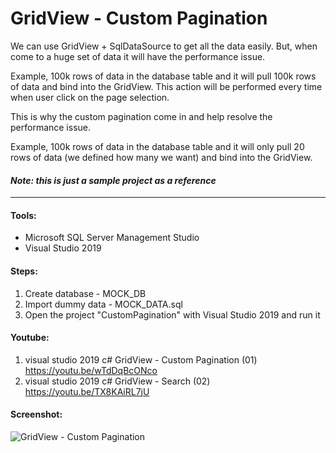# GridView - Custom Pagination

We can use GridView + SqlDataSource to get all the data easily. But, when come to a huge set of data it will have the performance issue. 

Example, 100k rows of data in the database table and it will pull 100k rows of data and bind into the GridView. This action will be performed every time when user click on the page selection. 

This is why the custom pagination come in and help resolve the performance issue. 

Example, 100k rows of data in the database table and it will only pull 20 rows of data (we defined how many we want) and bind into the GridView.

#### *Note: this is just a sample project as a reference*

___

#### Tools:
- Microsoft SQL Server Management Studio
- Visual Studio 2019

#### Steps:
1. Create database - MOCK_DB
2. Import dummy data - MOCK_DATA.sql
3. Open the project "CustomPagination" with Visual Studio 2019 and run it

#### Youtube: 
1. visual studio 2019 c# GridView - Custom Pagination (01)
https://youtu.be/wTdDqBcONco
2. visual studio 2019 c# GridView - Search (02)
https://youtu.be/TX8KAiRL7jU

#### Screenshot:

![GridView - Custom Pagination](https://raw.githubusercontent.com/joannakoay616/CustomPagination/main/screenshot.png)

